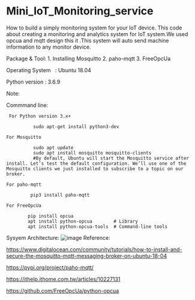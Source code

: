 # Mini_IoT_Monitoring_service

How to build a simply monitoring system for your IoT device.
This code  about creating a monitoring and analytics system for IoT system.We used opcua and mqtt design  this it .This system will auto send machine information to any monitor device.

Package & Tool:
                                  1. Installing Mosquitto
                                  2. paho-mqtt
                                  3. FreeOpcUa

Operating System    :  Ubuntu 18.04

Python version      :  3.6.9


Note:

Commmand line:

     For Python version 3.x+
     
              sudo apt-get install python3-dev

    For Mosquitto  
    
              sudo apt update
              sudo apt install mosquitto mosquitto-clients
              #By default, Ubuntu will start the Mosquitto service after install. Let’s test the default configuration. We’ll use one of the Mosquitto clients we just installed to subscribe to a topic on our broker.
 
    For paho-mqtt 
    
             pip3 install paho-mqtt
             
    For FreeOpcUa    
    
            pip install opcua
            apt install python-opcua        # Library
            apt install python-opcua-tools  # Command-line tools

Sysyem Architecture:
![image](https://github.com/Ming-Shu/Ming-Shu/Mini_IoT_Monitoring_service/blob/master/Architecture.PNG)
Reference:  

https://www.digitalocean.com/community/tutorials/how-to-install-and-secure-the-mosquitto-mqtt-messaging-broker-on-ubuntu-18-04

https://pypi.org/project/paho-mqtt/

https://ithelp.ithome.com.tw/articles/10227131

https://github.com/FreeOpcUa/python-opcua
